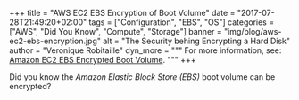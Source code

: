 +++
title = "AWS EC2 EBS Encryption of Boot Volume"
date = "2017-07-28T21:49:20+02:00"
tags = ["Configuration", "EBS", "OS"]
categories = ["AWS", "Did You Know", "Compute", "Storage"]
banner = "img/blog/aws-ec2-ebs-encryption.jpg"
alt = "The Security behing Encrypting a Hard Disk"
author = "Veronique Robitaille"
dyn_more = """
For more information, see: <a href="https://aws.amazon.com/blogs/aws/new-encrypted-ebs-boot-volumes/" target="_blank">Amazon EC2 EBS Encrypted Boot Volume</a>.
"""
+++

Did you know the <i>Amazon Elastic Block Store (EBS)</i> boot volume can be encrypted?
